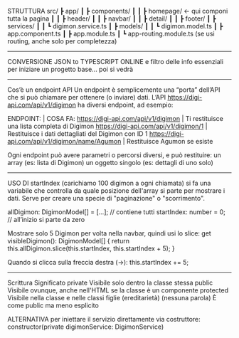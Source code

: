 STRUTTURA
src/
 ┣ app/
 ┃ ┣ components/
 ┃ ┃ ┣ homepage/         ← qui componi tutta la pagina
 ┃ ┃ ┣ header/
 ┃ ┃ ┣ navbar/
 ┃ ┃ ┣ detail/
 ┃ ┃ ┣ footer/
 ┃ ┣ services/
 ┃ ┃ ┗ digimon.service.ts
 ┃ ┣ models/
 ┃ ┃ ┗ digimon.model.ts
 ┃ ┣ app.component.ts
 ┃ ┣ app.module.ts
 ┃ ┗ app-routing.module.ts (se usi routing, anche solo per completezza)

------------------------------------------------------------------------------

CONVERSIONE JSON to TYPESCRIPT ONLINE
e filtro delle info essenziali per iniziare un progetto base... poi si vedrà

------------------------------------------------------------------------------

Cos’è un endpoint API
Un endpoint è semplicemente una “porta” dell’API che si può chiamare per ottenere (o inviare) dati.
L’API https://digi-api.com/api/v1/digimon ha diversi endpoint, ad esempio:

ENDPOINT:											|	COSA FA:
https://digi-api.com/api/v1/digimon					|	Ti restituisce una lista completa di Digimon
https://digi-api.com/api/v1/digimon/1				|	Restituisce i dati dettagliati del Digimon con ID 1
https://digi-api.com/api/v1/digimon/name/Agumon		|	Restituisce Agumon se esiste

Ogni endpoint può avere parametri o percorsi diversi, e può restituire:
    un array (es: lista di Digimon)
    un oggetto singolo (es: dettagli di uno solo)

------------------------------------------------------------------------------

USO DI startIndex (carichiamo 100 digimon a ogni chiamata)
si fa una variabile che controlla da quale posizione dell'array si parte per mostrare i dati. Serve per creare una specie di "paginazione" o "scorrimento".

allDigimon: DigimonModel[] = [...]; // contiene tutti
startIndex: number = 0; // all’inizio si parte da zero

Mostrare solo 5 Digimon per volta nella navbar, quindi usi lo slice:
get visibleDigimon(): DigimonModel[] {
  return this.allDigimon.slice(this.startIndex, this.startIndex + 5);
}

Quando si clicca sulla freccia destra (→):
this.startIndex += 5;

------------------------------------------------------------------------------

Scrittura					Significato
private						Visibile solo dentro la classe stessa
public						Visibile ovunque, anche nell'HTML se la classe è un componente
protected					Visibile nella classe e nelle classi figlie (ereditarietà)
(nessuna parola)			È come public ma meno esplicito


ALTERNATIVA per iniettare il servizio direttamente via costruttore:
	constructor(private digimonService: DigimonService)